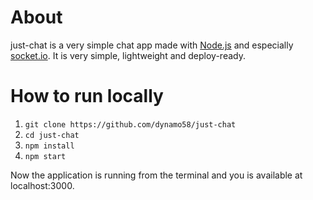 # About

just-chat is a very simple chat app made with [Node.js](https://nodejs.org/en/) and especially [socket.io](https://socket.io/). It is very simple, lightweight and deploy-ready.

# How to run locally

1. `git clone https://github.com/dynamo58/just-chat`
2. `cd just-chat`
3. `npm install`
4. `npm start`

Now the application is running from the terminal and you is available at localhost:3000.